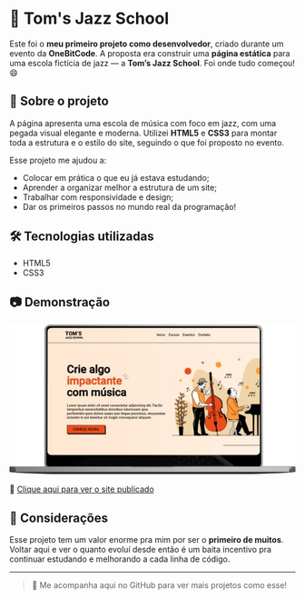 # 🎷 Tom's Jazz School

Este foi o **meu primeiro projeto como desenvolvedor**, criado durante um evento da **OneBitCode**. A proposta era construir uma **página estática** para uma escola fictícia de jazz — a **Tom’s Jazz School**. Foi onde tudo começou! 😄

## 🧪 Sobre o projeto

A página apresenta uma escola de música com foco em jazz, com uma pegada visual elegante e moderna. Utilizei **HTML5** e **CSS3** para montar toda a estrutura e o estilo do site, seguindo o que foi proposto no evento.

Esse projeto me ajudou a:
- Colocar em prática o que eu já estava estudando;
- Aprender a organizar melhor a estrutura de um site;
- Trabalhar com responsividade e design;
- Dar os primeiros passos no mundo real da programação!

## 🛠️ Tecnologias utilizadas

- HTML5
- CSS3

## 📷 Demonstração

![Print do projeto](land-toms.png)

🔗 [Clique aqui para ver o site publicado](https://yguilhermemacedo.github.io/tom-s-jazz-scholl/)

## 💭 Considerações

Esse projeto tem um valor enorme pra mim por ser o **primeiro de muitos**. Voltar aqui e ver o quanto evoluí desde então é um baita incentivo pra continuar estudando e melhorando a cada linha de código.

---

> 🚀 Me acompanha aqui no GitHub para ver mais projetos como esse!
